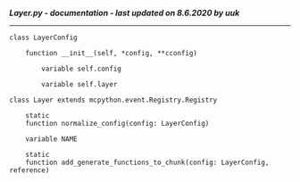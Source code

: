 ***Layer.py - documentation - last updated on 8.6.2020 by uuk***
___

    class LayerConfig

        function __init__(self, *config, **cconfig)

            variable self.config

            variable self.layer

    class Layer extends mcpython.event.Registry.Registry

        static
        function normalize_config(config: LayerConfig)

        variable NAME

        static
        function add_generate_functions_to_chunk(config: LayerConfig, reference)
